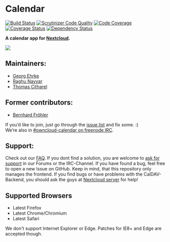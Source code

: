 # Calendar 

[![Build Status](https://travis-ci.org/nextcloud/calendar.svg?branch=master)](https://travis-ci.org/nextcloud/calendar)
[![Scrutinizer Code Quality](https://scrutinizer-ci.com/g/nextcloud/calendar/badges/quality-score.png?b=master)](https://scrutinizer-ci.com/g/nextcloud/calendar/?branch=master)
[![Code Coverage](https://scrutinizer-ci.com/g/nextcloud/calendar/badges/coverage.png?b=master)](https://scrutinizer-ci.com/g/nextcloud/calendar/?branch=master)
[![Coverage Status](https://coveralls.io/repos/github/nextcloud/calendar/badge.svg?branch=master)](https://coveralls.io/github/nextcloud/calendar?branch=master)
[![Dependency Status](https://www.versioneye.com/user/projects/57333497a0ca35004cf77c92/badge.svg?style=flat)](https://www.versioneye.com/user/projects/57333497a0ca35004cf77c92)

**A calendar app for [Nextcloud](http://nextcloud.com).**  

![](https://github.com/nextcloud/screenshots/raw/master/apps/Calendar/calendar.png)

## Maintainers:

 - [Georg Ehrke](https://github.com/georgehrke)
 - [Raghu Nayyar](https://github.com/raghunayyar)
 - [Thomas Citharel](https://github.com/tcitworld)

## Former contributors:
 - [Bernhard Fröhler](https://github.com/codeling)


If you’d like to join, just go through the [issue list](https://github.com/owncloud/calendar/issues) and fix some. :)   
We’re also in [#owncloud-calendar on freenode IRC](https://webchat.freenode.net/?channels=owncloud-calendar).

## Support:

Check out our [FAQ](https://github.com/nextcloud/calendar/wiki/FAQs). If you dont find a solution, you are welcome to [ask for support](https://owncloud.org/support/) in our Forums or the IRC-Channel. If you have found a bug, feel free to open a new Issue on GitHub. Keep in mind, that this repository only manages the frontend. If you find bugs or have problems with the CalDAV-Backend, you should ask the guys at [Nextcloud server](https://github.com/nextcloud/server) for help!

## Supported Browsers

* Latest Firefox
* Latest Chrome/Chromium
* Latest Safari

We don't support Internet Explorer or Edge. Patches for IE8+ and Edge are accepted though.
